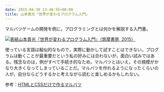```yaml
---
date: 2015-04-30 13:40:55+00:00
title: 山本貴光『世界が変わるプログラム入門』
---
```


マルバツゲームの開発を例に，プログラミングとは何かを解説する入門書。

[![表紙](https://images-fe.ssl-images-amazon.com/images/P/4480689389.09.jpg)山本貴光『世界が変わるプログラム入門』（筑摩書房, 2015）](https://www.amazon.co.jp/dp/4480689389/)

使っている言語は擬似的なもので，実際に動かして試すことはできない。プログラムは動くことが最重要だという私の好みには合わないが，面白い試みではある。残念なのは，例がすべて手続き的なため，マルバツとはいえ，その規模がかなり大きくなってしまっていることだ。マルバツを作れるようになったくらいの人が，自分ならどうするかと考えながら読むと楽しめるかもしれない。

参考：[HTMLとCSSだけで作るマルバツ](/2015/05/01/static-tictactoe/)
